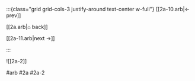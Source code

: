 :::{class="grid grid-cols-3 justify-around text-center w-full"}
[[2a-10.arb|← prev]]

[[2a.arb|⌂ back]]

[[2a-11.arb|next →]]

:::

![[2a-2]]

#arb #2a #2a-2


